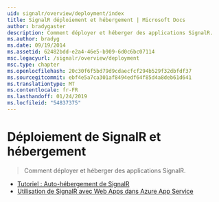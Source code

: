 ```yaml
---
uid: signalr/overview/deployment/index
title: SignalR déploiement et hébergement | Microsoft Docs
author: bradygaster
description: Comment déployer et héberger des applications SignalR.
ms.author: bradyg
ms.date: 09/19/2014
ms.assetid: 62482bdd-e2a4-46e5-b909-6d0c6bc07114
msc.legacyurl: /signalr/overview/deployment
msc.type: chapter
ms.openlocfilehash: 20c30f6f5bd79d9cdaecfcf294b529f32dbfdf37
ms.sourcegitcommit: ebf4e5a7ca301af8494edf64f85d4a8deb61d641
ms.translationtype: MT
ms.contentlocale: fr-FR
ms.lasthandoff: 01/24/2019
ms.locfileid: "54837375"
---
```

<a name="signalr-deployment-and-hosting"></a>Déploiement de SignalR et hébergement
====================
> Comment déployer et héberger des applications SignalR.


- [Tutoriel : Auto-hébergement de SignalR](tutorial-signalr-self-host.md)
- [Utilisation de SignalR avec Web Apps dans Azure App Service](using-signalr-with-azure-web-sites.md)
